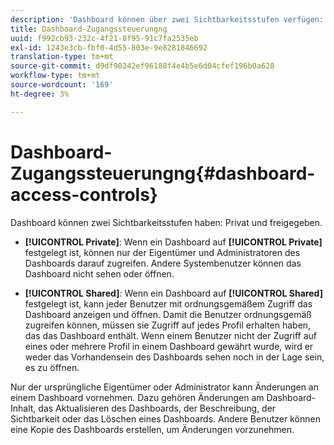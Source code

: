 ```yaml
---
description: 'Dashboard können über zwei Sichtbarkeitsstufen verfügen: "Privat"und "Freigegeben".'
title: Dashboard-Zugangssteuerungng
uuid: f992cb93-232c-4f21-8f95-91c7fa2535eb
exl-id: 1243e3cb-fbf0-4d55-803e-9e8281846692
translation-type: tm+mt
source-git-commit: d9df90242ef96188f4e4b5e6d04cfef196b0a628
workflow-type: tm+mt
source-wordcount: '169'
ht-degree: 3%

---
```


# Dashboard-Zugangssteuerungng{#dashboard-access-controls}

Dashboard können zwei Sichtbarkeitsstufen haben: Privat und freigegeben.

* **[!UICONTROL Private]**: Wenn ein Dashboard auf  **[!UICONTROL Private]** festgelegt ist, können nur der Eigentümer und Administratoren des Dashboards darauf zugreifen. Andere Systembenutzer können das Dashboard nicht sehen oder öffnen.

* **[!UICONTROL Shared]**: Wenn ein Dashboard auf  **[!UICONTROL Shared]** festgelegt ist, kann jeder Benutzer mit ordnungsgemäßem Zugriff das Dashboard anzeigen und öffnen. Damit die Benutzer ordnungsgemäß zugreifen können, müssen sie Zugriff auf jedes Profil erhalten haben, das das Dashboard enthält. Wenn einem Benutzer nicht der Zugriff auf eines oder mehrere Profil in einem Dashboard gewährt wurde, wird er weder das Vorhandensein des Dashboards sehen noch in der Lage sein, es zu öffnen.

Nur der ursprüngliche Eigentümer oder Administrator kann Änderungen an einem Dashboard vornehmen. Dazu gehören Änderungen am Dashboard-Inhalt, das Aktualisieren des Dashboards, der Beschreibung, der Sichtbarkeit oder das Löschen eines Dashboards. Andere Benutzer können eine Kopie des Dashboards erstellen, um Änderungen vorzunehmen.
